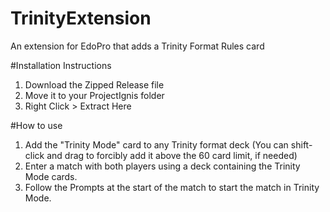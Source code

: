 # TrinityExtension
An extension for EdoPro that adds a Trinity Format Rules card

#Installation Instructions
1. Download the Zipped Release file
2. Move it to your ProjectIgnis folder
3. Right Click > Extract Here

#How to use
1. Add the "Trinity Mode" card to any Trinity format deck (You can shift-click and drag to forcibly add it above the 60 card limit, if needed)
2. Enter a match with both players using a deck containing the Trinity Mode cards.
3. Follow the Prompts at the start of the match to start the match in Trinity Mode.
